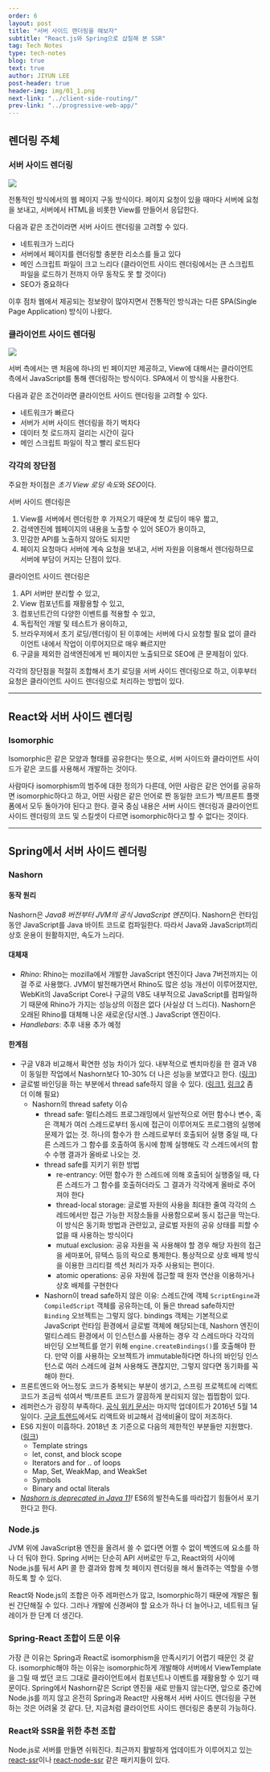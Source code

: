 ```yaml
---
order: 6
layout: post
title: "서버 사이드 랜더링을 해보자"
subtitle: "React.js와 Spring으로 삽질해 본 SSR"
tag: Tech Notes
type: tech-notes
blog: true
text: true
author: JIYUN LEE
post-header: true
header-img: img/01_1.png
next-link: "../client-side-routing/"
prev-link: "../progressive-web-app/"
---
```


## 렌더링 주체

### 서버 사이드 렌더링

<img src="img/01_2.png">

전통적인 방식에서의 웹 페이지 구동 방식이다. 페이지 요청이 있을 때마다 서버에 요청을 보내고, 서버에서 HTML을 비롯한 View를 만들어서 응답한다.

다음과 같은 조건이라면 서버 사이드 렌더링을 고려할 수 있다.

- 네트워크가 느리다
- 서버에서 페이지를 렌더링할 충분한 리소스를 들고 있다
- 메인 스크립트 파일이 크고 느리다 (클라이언트 사이드 렌더링에서는 큰 스크립트 파일을 로드하기 전까지 아무 동작도 못 할 것이다)
- SEO가 중요하다

이후 점차 웹에서 제공되는 정보량이 많아지면서 전통적인 방식과는 다른 SPA(Single Page Application) 방식이 나왔다.

### 클라이언트 사이드 렌더링

<img src="img/01_3.png">

서버 측에서는 맨 처음에 하나의 빈 페이지만 제공하고, View에 대해서는 클라이언트 측에서 JavaScript를 통해 렌더링하는 방식이다. SPA에서 이 방식을 사용한다.

다음과 같은 조건이라면 클라이언트 사이드 렌더링을 고려할 수 있다.

- 네트워크가 빠르다
- 서버가 서버 사이드 렌더링을 하기 벅차다
- 데이터 첫 로드까지 걸리는 시간이 길다
- 메인 스크립트 파일이 작고 빨리 로드된다

### 각각의 장단점

주요한 차이점은 *초기 View 로딩 속도*와 *SEO*이다.

서버 사이드 렌더링은 

1. View를 서버에서 렌더링한 후 가져오기 때문에 첫 로딩이 매우 짧고,
2. 검색엔진에 웹페이지의 내용을 노출할 수 있어 SEO가 용이하고,
3. 민감한 API를 노출하지 않아도 되지만
4. 페이지 요청마다 서버에 계속 요청을 보내고, 서버 자원을 이용해서 렌더링하므로 서버에 부담이 커지는 단점이 있다.

클라이언트 사이드 렌더링은 

1. API 서버만 분리할 수 있고,
2. View 컴포넌트를 재활용할 수 있고,
3. 컴포넌트간의 다양한 이벤트를 적용할 수 있고,
4. 독립적인 개발 및 테스트가 용이하고,
5. 브라우저에서 초기 로딩/렌더링이 된 이후에는 서버에 다시 요청할 필요 없이 클라이언트 내에서 작업이 이루어지므로 매우 빠르지만 
6. 구글을 제외한 검색엔진에게 빈 페이지만 노출되므로 SEO에 큰 문제점이 있다.

각각의 장단점을 적절히 조합해서 초기 로딩을 서버 사이드 렌더링으로 하고, 이후부터 요청은 클라이언트 사이드 렌더링으로 처리하는 방법이 있다.

---

## React와 서버 사이드 렌더링

### Isomorphic

Isomorphic은 같은 모양과 형태를 공유한다는 뜻으로, 서버 사이드와 클라이언트 사이드가 같은 코드를 사용해서 개발하는 것이다.

사람마다 isomorphism의 범주에 대한 정의가 다른데, 어떤 사람은 같은 언어를 공유하면 isomorphic하다고 하고, 어떤 사람은 같은 언어로 짠 동일한 코드가 백/프론트 플랫폼에서 모두 돌아가야 된다고 한다. 결국 중심 내용은 서버 사이드 렌더링과 클라이언트 사이드 렌더링의 코드 및 스킬셋이 다르면 isomorphic하다고 할 수 없다는 것이다.

---

## Spring에서 서버 사이드 렌더링

### Nashorn

#### 동작 원리

Nashorn은 *Java8 버전부터 JVM의 공식 JavaScript 엔진*이다. Nashorn은 런타임동안 JavaScript를 Java 바이트 코드로 컴파일한다. 따라서 Java와 JavaScript끼리 상호 운용이 원활하지만, 속도가 느리다.

#### 대체재

- *Rhino*: Rhino는 mozilla에서 개발한 JavaScript 엔진이다 Java 7버전까지는 이걸 주로 사용했다. JVM이 발전해가면서 Rhino도 많은 성능 개선이 이루어졌지만, WebKit의 JavaScript Core나 구글의 V8도 내부적으로 JavaScript를 컴파일하기 때문에 Rhino가 가지는 성능상의 이점은 없다 (사실상 더 느리다). Nashorn은 오래된 Rhino를 대체해 나온 새로운(당시엔..) JavaScript 엔진이다.
- *Handlebars*: 추후 내용 추가 예정

#### 한계점

- 구글 V8과 비교해서 확연한 성능 차이가 있다. 내부적으로 벤치마킹을 한 결과 V8이 동일한 작업에서 Nashorn보다 10-30% 더 나은 성능을 보였다고 한다. ([링크](https://www.quora.com/How-does-Nashorn-compare-to-V8))
- 글로벌 바인딩을 하는 부분에서 thread safe하지 않을 수 있다. ([링크1](https://stackoverflow.com/questions/30140103/should-i-use-a-separate-scriptengine-and-compiledscript-instances-per-each-threa/30159424#30159424), [링크2](https://kazkn.com/post/2017/spring-boot-nashorn-react-ssr/) 좀 더 이해 필요)
    - Nashorn의 thread safety 이슈
        - thread safe: 멀티스레드 프로그래밍에서 일반적으로 어떤 함수나 변수, 혹은 객체가 여러 스레드로부터 동시에 접근이 이루어져도 프로그램의 실행에 문제가 없는 것. 하나의 함수가 한 스레드로부터 호출되어 실행 중일 때, 다른 스레드가 그 함수를 호출하여 동시에 함께 실행해도 각 스레드에서의 함수 수행 결과가 올바로 나오는 것.
        - thread safe를 지키기 위한 방법
            - re-entrancy: 어떤 함수가 한 스레드에 의해 호출되어 실행중일 때, 다른 스레드가 그 함수를 호출하더라도 그 결과가 각각에게 올바로 주어져야 한다
            - thread-local storage: 글로벌 자원의 사용을 최대한 줄여 각각의 스레드에서만 접근 가능한 저장소들을 사용함으로써 동시 접근을 막는다. 이 방식은 동기화 방법과 관련있고, 글로벌 자원의 공유 상태를 피할 수 없을 때 사용하는 방식이다
            - mutual exclusion: 공유 자원을 꼭 사용해야 할 경우 해당 자원의 접근을 세마포어, 뮤텍스 등의 락으로 통제한다. 통상적으로 상호 배제 방식을 이용한 크리티컬 섹션 처리가 자주 사용되는 편이다.
            - atomic operations: 공유 자원에 접근할 때 원자 연산을 이용하거나 상호 배제를 구현한다
        - Nashorn이 tread safe하지 않은 이유: 스레드간에 객체 `ScriptEngine`과 `CompiledScript` 객체를 공유하는데, 이 둘은 thread safe하지만 `Binding` 오브젝트는 그렇지 않다. bindings 객체는 기본적으로 JavaScript 런타임 환경에서 글로벌 객체에 해당되는데, Nashorn 엔진이 멀티스레드 환경에서 이 인스턴스를 사용하는 경우 각 스레드마다 각각의 바인딩 오브젝트를 얻기 위해 `engine.createBindings()`를 호출해야 한다. 만약 이를 사용하는 오브젝트가 immutable하다면 하나의 바인딩 인스턴스로 여러 스레드에 걸쳐 사용해도 괜찮지만, 그렇지 않다면 동기화를 꼭 해야 한다.
- 프론트엔드와 어느정도 코드가 중복되는 부분이 생기고, 스프링 프로젝트에 리액트 코드가 조금씩 섞여서 백/프론트 코드가 깔끔하게 분리되지 않는 찝찝함이 있다.
- 레퍼런스가 굉장히 부족하다. [공식 위키 문서](https://wiki.openjdk.java.net/display/Nashorn/Main)는 마지막 업데이트가 2016년 5월 14일이다. [구글 트렌드](https://trends.google.com/trends/explore?date=today%205-y&q=Nashorn,%2Fm%2F012l1vxv,Spring%20Boot)에서도 리액트와 비교해서 검색비율이 많이 저조하다.
- ES6 지원이 미흡하다. 2018년 초 기준으로 다음의 제한적인 부분들만 지원했다. ([링크](http://mail.openjdk.java.net/pipermail/nashorn-dev/2018-January/007309.html))
    - Template strings
    - let, const, and block scope
    - Iterators and for .. of loops
    - Map, Set, WeakMap, and WeakSet
    - Symbols
    - Binary and octal literals
- *[Nashorn is deprecated in Java 11](https://openjdk.java.net/jeps/335)!* ES6의 발전속도를 따라잡기 힘들어서 포기한다고 한다.

### Node.js

JVM 위에 JavaScript용 엔진을 올려서 쓸 수 없다면 어쩔 수 없이 백엔드에 요소를 하나 더 둬야 한다. Spring 서버는 단순히 API 서버로만 두고, React와의 사이에 Node.js를 둬서 API 콜 한 결과와 함께 첫 페이지 렌더링을 해서 돌려주는 역할을 수행하도록 할 수 있다.

React와 Node.js의 조합은 아주 레퍼런스가 많고, Isomorphic하기 때문에 개발은 훨씬 간단해질 수 있다. 그러나 개발에 신경써야 할 요소가 하나 더 늘어나고, 네트워크 딜레이가 한 단계 더 생긴다.

### Spring-React 조합이 드문 이유

가장 큰 이유는 Spring과 React로 isomorphism을 만족시키기 어렵기 때문인 것 같다. isomorphic해야 하는 이유는 isomorphic하게 개발해야 서버에서 ViewTemplate을 그릴 때 썼던 코드 그대로 클라이언트에서 컴포넌트나 이벤트를 재활용할 수 있기 때문이다. Spring에서 Nashorn같은 Script 엔진을 새로 만들지 않는다면, 앞으로 중간에 Node.js를 끼지 않고 온전히 Spring과 React만 사용해서 서버 사이드 렌더링을 구현하는 것은 어려울 것 같다. 단, 지금처럼 클라이언트 사이드 렌더링은 충분히 가능하다.

### React와 SSR을 위한 추천 조합

Node.js로 서버를 만들면 쉬워진다. 최근까지 활발하게 업데이트가 이루어지고 있는 [react-ssr](https://www.npmjs.com/package/react-ssr)이나 [react-node-ssr](https://www.npmjs.com/package/react-node-ssr) 같은 패키지들이 있다.